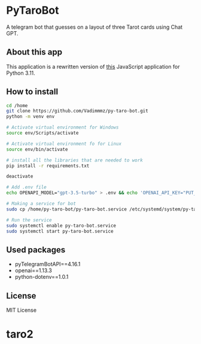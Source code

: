 # PyTaroBot
A telegram bot that guesses on a layout of three Tarot cards using Chat GPT.


## About this app

This application is a rewritten version of [this](https://github.com/pamnard/TaroBot) JavaScript application for Python 3.11.


## How to install


```bash
cd /home
git clone https://github.com/Vadimmmz/py-taro-bot.git
python -m venv env

# Activate virtual environment for Windows
source env/Scripts/activate

# Activate virtual environment fo for Linux
source env/bin/activate

# install all the libraries that are needed to work
pip install -r requirements.txt

deactivate

# Add .env file
echo OPENAPI_MODEL="gpt-3.5-turbo" > .env && echo 'OPENAI_API_KEY="PUT_OPENAI_API_KEY_HERE"' >> .env && echo 'TELEGRAM_TOKEN="PUT_TELEGRAM_TOKEN_HERE"' >> .env

# Making a service for bot
sudo cp /home/py-taro-bot/py-taro-bot.service /etc/systemd/system/py-taro-bot.service

# Run the service
sudo systemctl enable py-taro-bot.service
sudo systemctl start py-taro-bot.service
```

## Used packages

- pyTelegramBotAPI==4.16.1
- openai==1.13.3
- python-dotenv==1.0.1

## License

MIT License
# taro2
